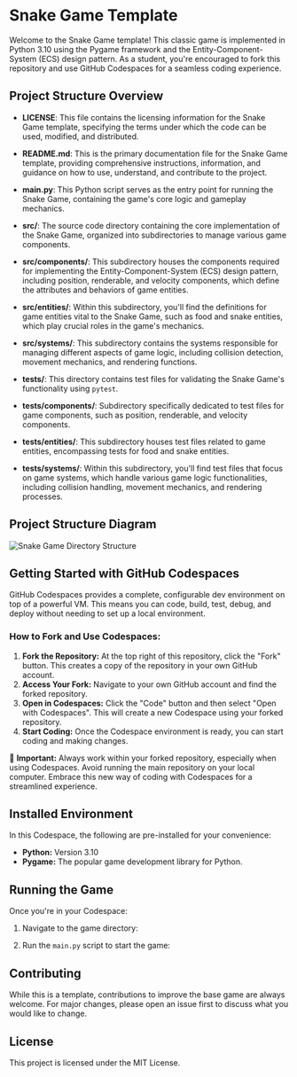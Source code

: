 # Snake Game Template

Welcome to the Snake Game template! This classic game is implemented in Python 3.10 using the Pygame framework and the Entity-Component-System (ECS) design pattern. As a student, you're encouraged to fork this repository and use GitHub Codespaces for a seamless coding experience.

## Project Structure Overview

- **LICENSE**: This file contains the licensing information for the Snake Game template, specifying the terms under which the code can be used, modified, and distributed.

- **README.md**: This is the primary documentation file for the Snake Game template, providing comprehensive instructions, information, and guidance on how to use, understand, and contribute to the project.

- **main.py**: This Python script serves as the entry point for running the Snake Game, containing the game's core logic and gameplay mechanics.

- **src/**: The source code directory containing the core implementation of the Snake Game, organized into subdirectories to manage various game components.

- **src/components/**: This subdirectory houses the components required for implementing the Entity-Component-System (ECS) design pattern, including position, renderable, and velocity components, which define the attributes and behaviors of game entities.

- **src/entities/**: Within this subdirectory, you'll find the definitions for game entities vital to the Snake Game, such as food and snake entities, which play crucial roles in the game's mechanics.

- **src/systems/**: This subdirectory contains the systems responsible for managing different aspects of game logic, including collision detection, movement mechanics, and rendering functions.

- **tests/**: This directory contains test files for validating the Snake Game's functionality using `pytest`.

- **tests/components/**: Subdirectory specifically dedicated to test files for game components, such as position, renderable, and velocity components.

- **tests/entities/**: This subdirectory houses test files related to game entities, encompassing tests for food and snake entities.

- **tests/systems/**: Within this subdirectory, you'll find test files that focus on game systems, which handle various game logic functionalities, including collision handling, movement mechanics, and rendering processes.

## Project Structure Diagram

![Snake Game Directory Structure](https://showme.redstarplugin.com/d/d:Q7qqVE9i)

## Getting Started with GitHub Codespaces

GitHub Codespaces provides a complete, configurable dev environment on top of a powerful VM. This means you can code, build, test, debug, and deploy without needing to set up a local environment.

### How to Fork and Use Codespaces:

1. **Fork the Repository:** At the top right of this repository, click the "Fork" button. This creates a copy of the repository in your own GitHub account.
2. **Access Your Fork:** Navigate to your own GitHub account and find the forked repository.
3. **Open in Codespaces:** Click the "Code" button and then select "Open with Codespaces". This will create a new Codespace using your forked repository.
4. **Start Coding:** Once the Codespace environment is ready, you can start coding and making changes.

🚨 **Important:** Always work within your forked repository, especially when using Codespaces. Avoid running the main repository on your local computer. Embrace this new way of coding with Codespaces for a streamlined experience.

## Installed Environment

In this Codespace, the following are pre-installed for your convenience:

- **Python:** Version 3.10
- **Pygame:** The popular game development library for Python.

## Running the Game

Once you're in your Codespace:

1. Navigate to the game directory:

2. Run the `main.py` script to start the game:

## Contributing

While this is a template, contributions to improve the base game are always welcome. For major changes, please open an issue first to discuss what you would like to change.

## License

This project is licensed under the MIT License.

